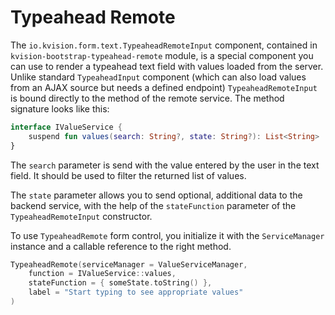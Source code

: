 # Typeahead Remote

The `io.kvision.form.text.TypeaheadRemoteInput` component, contained in `kvision-bootstrap-typeahead-remote` module, is a special component you can use to render a typeahead text field with values loaded from the server. Unlike standard `TypeaheadInput` component \(which can also load values from an AJAX source but needs a defined endpoint\) `TypeaheadRemoteInput` is bound directly to the method of the remote service. The method signature looks like this:

```kotlin
interface IValueService {
    suspend fun values(search: String?, state: String?): List<String>
}
```

The `search` parameter is send with the value entered by the user in the text field. It should be used to filter the returned list of values.

The `state` parameter allows you to send optional, additional data to the backend service, with the help of the `stateFunction` parameter of the `TypeaheadRemoteInput` constructor.

To use `TypeaheadRemote` form control, you initialize it with the `ServiceManager` instance and a callable reference to the right method. 

```kotlin
TypeaheadRemote(serviceManager = ValueServiceManager, 
    function = IValueService::values,
    stateFunction = { someState.toString() },
    label = "Start typing to see appropriate values"
)
```

